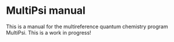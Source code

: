 # MultiPsi manual

This is a manual for the multireference quantum chemistry program MultiPsi. This is a work in progress!

